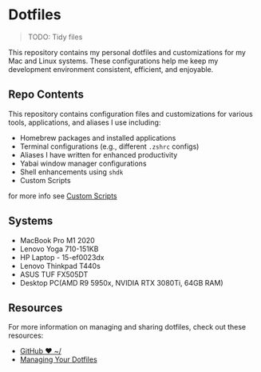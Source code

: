 # Dotfiles

> TODO: Tidy files

This repository contains my personal dotfiles and customizations for my Mac and Linux systems. These configurations help me keep my development environment consistent, efficient, and enjoyable. 

## Repo Contents

This repository contains configuration files and customizations for various tools, applications, and aliases I use including:

-  Homebrew packages and installed applications
-  Terminal configurations (e.g., different `.zshrc` configs)
-  Aliases I have written for enhanced productivity
-  Yabai window manager configurations
-  Shell enhancements using `shdk`
-  Custom Scripts
  
for more info see [Custom Scripts](https://github.com/spmfte/dot.files/tree/6bdbead0fbc4e25873c18db2d3ae933b60c7afa8/scripts)

## Systems 

- MacBook Pro M1 2020
- Lenovo Yoga 710-151KB
- HP Laptop - 15-ef0023dx
- Lenovo Thinkpad T440s
- ASUS TUF FX505DT
- Desktop PC(AMD R9 5950x, NVIDIA RTX 3080Ti, 64GB RAM)
## Resources

For more information on managing and sharing dotfiles, check out these resources:

- [GitHub ❤ ~/](https://dotfiles.github.io/)
- [Managing Your Dotfiles](https://www.anishathalye.com/2014/08/03/managing-your-dotfiles/)
